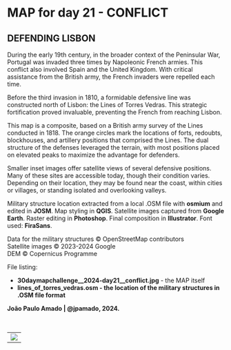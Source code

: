 <h1>MAP for day 21 - CONFLICT</h1>
<h2>DEFENDING LISBON</h2>
<p>During the early 19th century, in the broader context of the Peninsular War, Portugal was invaded three times by Napoleonic French armies. This conflict also involved Spain and the United Kingdom. With critical assistance from the British army, the French invaders were repelled each time.</p>
<p>Before the third invasion in 1810, a formidable defensive line was constructed north of Lisbon: the Lines of Torres Vedras. This strategic fortification proved invaluable, preventing the French from reaching Lisbon.</p>
<p>This map is a composite, based on a British army survey of the Lines conducted in 1818. The orange circles mark the locations of forts, redoubts, blockhouses, and artillery positions that comprised the Lines. The dual structure of the defenses leveraged the terrain, with most positions placed on elevated peaks to maximize the advantage for defenders.</p>
<p>Smaller inset images offer satellite views of several defensive positions. Many of these sites are accessible today, though their condition varies. Depending on their location, they may be found near the coast, within cities or villages, or standing isolated and overlooking valleys.</p>
<p>Military structure location extracted from a local .OSM file with <b>osmium</b> and edited in <b>JOSM</b>. Map styling in <b>QGIS</b>. Satellite images captured from <b>Google Earth</b>. Raster editing in <b>Photoshop</b>. Final composition in <b>Illustrator</b>. Font used: <b>FiraSans</b>.</p>
<p>Data for the military structures © OpenStreetMap contributors<br>
Satellite images © 2023-2024 Google<br>
DEM © Copernicus Programme</p>
<p>File listing:</p>
<ul>
  <li><b>30daymapchallenge__2024-day21__conflict.jpg</b> - the MAP itself</li>
  <li><b>lines_of_torres_vedras.osm<b> - the location of the military structures in .OSM file format</li>
</ul>
<p>João Paulo Amado | @jpamado, 2024.</p>
<p>&nbsp;</p>
<table>
<tr>
<td style="border:thin #000">
<img src="30daymapchallenge__2024-day21__conflict.jpg" width=auto>
</td>
</tr>
</table>
